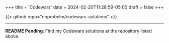 +++
title = 'Codewars'
date = 2024-02-20T11:28:59-05:00
draft = false
+++

{{< github repo="noprobelm/codewars-solutions" >}}

---

**README Pending**: Find my Codewars solutions at the repository listed above.
